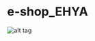 # e-shop_EHYA

![alt tag](https://github.com/dp120291ssv/e-shop_EHYA/blob/master/project.png "HTML/CSS/SASS/Flexbox/БЭМ")​
